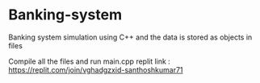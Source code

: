 # Banking-system
Banking system simulation using C++ and the data is stored as objects in files

Compile all the files and run main.cpp
replit link : https://replit.com/join/vghadgzxid-santhoshkumar71

